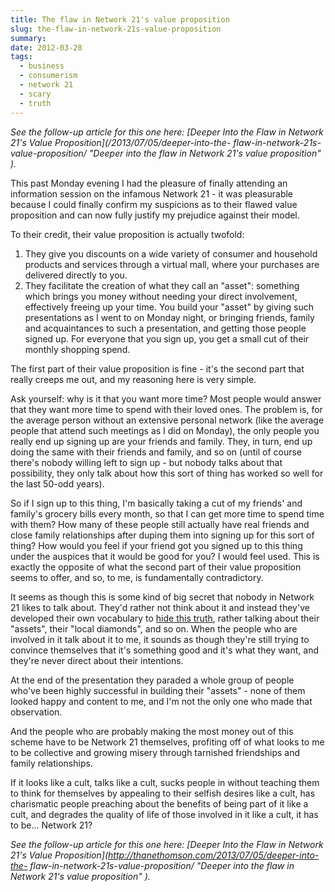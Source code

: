 ```yaml
---
title: The flaw in Network 21's value proposition
slug: the-flaw-in-network-21s-value-proposition
summary:
date: 2012-03-28
tags:
  - business
  - consumerism
  - network 21
  - scary
  - truth
---
```

_See the follow-up article for this one here: [Deeper Into the Flaw in Network
21's Value Proposition](/2013/07/05/deeper-into-the-
flaw-in-network-21s-value-proposition/ "Deeper into the flaw in Network 21's
value proposition" )._

This past Monday evening I had the pleasure of finally attending an
information session on the infamous Network 21 - it was pleasurable because I
could finally confirm my suspicions as to their flawed value proposition and
can now fully justify my prejudice against their model.

To their credit, their value proposition is actually twofold:

  1. They give you discounts on a wide variety of consumer and household
     products and services through a virtual mall, where your purchases
     are delivered directly to you.
  2. They facilitate the creation of what they call an "asset":
     something which brings you money without needing your direct
     involvement, effectively freeing up your time. You build your
     "asset" by giving such presentations as I went to on Monday night,
     or bringing friends, family and acquaintances to such a
     presentation, and getting those people signed up. For everyone
     that you sign up, you get a small cut of their monthly shopping
     spend.

The first part of their value proposition is fine - it's the second part that
really creeps me out, and my reasoning here is very simple.

Ask yourself: why is it that you want more time? Most people would answer that
they want more time to spend with their loved ones. The problem is, for the
average person without an extensive personal network (like the average people
that attend such meetings as I did on Monday), the only people you really end
up signing up are your friends and family. They, in turn, end up doing the
same with their friends and family, and so on (until of course there's nobody
willing left to sign up - but nobody talks about that possibility, they only
talk about how this sort of thing has worked so well for the last 50-odd
years).

So if I sign up to this thing, I'm basically taking a cut of my friends' and
family's grocery bills every month, so that I can get more time to spend time
with them? How many of these people still actually have real friends and close
family relationships after duping them into signing up for this sort of thing?
How would you feel if your friend got you signed up to this thing under the
auspices that it would be good for you? I would feel used. This is exactly the
opposite of what the second part of their value proposition seems to offer,
and so, to me, is fundamentally contradictory.

It seems as though this is some kind of big secret that nobody in Network 21
likes to talk about. They'd rather not think about it and instead they've
developed their own vocabulary to [hide this
truth](http://thanethomson.com/2011/11/09/blanket-terms-hiding-the-truth/
"Blanket terms - hiding the truth" ), rather talking about their "assets",
their "local diamonds", and so on. When the people who are involved in it talk
about it to me, it sounds as though they're still trying to convince
themselves that it's something good and it's what they want, and they're never
direct about their intentions.

At the end of the presentation they paraded a whole group of people who've
been highly successful in building their "assets" - none of them looked happy
and content to me, and I'm not the only one who made that observation.

And the people who are probably making the most money out of this scheme have
to be Network 21 themselves, profiting off of what looks to me to be
collective and growing misery through tarnished friendships and family
relationships.

If it looks like a cult, talks like a cult, sucks people in without teaching
them to think for themselves by appealing to their selfish desires like a
cult, has charismatic people preaching about the benefits of being part of it
like a cult, and degrades the quality of life of those involved in it like a
cult, it has to be... Network 21?

_See the follow-up article for this one here: [Deeper Into the Flaw in Network
21's Value Proposition](http://thanethomson.com/2013/07/05/deeper-into-the-
flaw-in-network-21s-value-proposition/ "Deeper into the flaw in Network 21's
value proposition" )._

